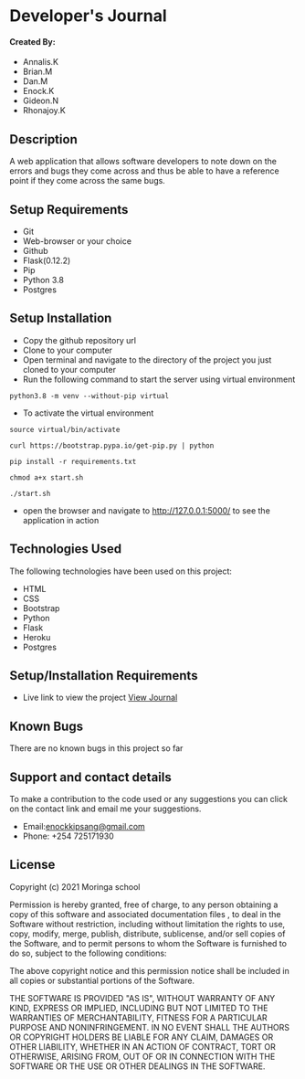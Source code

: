 # Developer's Journal

#### Created By:   
* Annalis.K  
* Brian.M  
* Dan.M  
* Enock.K  
* Gideon.N  
* Rhonajoy.K

## Description

A web application that allows software developers to note down on the errors and bugs they come across and thus be able to have a reference point if they come across the same bugs.
## Setup Requirements

- Git
- Web-browser or your choice
- Github
- Flask(0.12.2)
- Pip
- Python 3.8  
- Postgres

## Setup Installation

- Copy the github repository url
- Clone to your computer
- Open terminal and navigate to the directory of the project you just cloned to your computer
- Run the following command to start the server using virtual environment

```
python3.8 -m venv --without-pip virtual
```

- To activate the virtual environment

```
source virtual/bin/activate
```

```
curl https://bootstrap.pypa.io/get-pip.py | python
```

```
pip install -r requirements.txt
```

```
chmod a+x start.sh 
```

```
./start.sh
```

- open the browser and navigate to http://127.0.0.1:5000/ to see the application in action

## Technologies Used

The following technologies have been used on this project:

- HTML
- CSS
- Bootstrap
- Python
- Flask
- Heroku
- Postgres

## Setup/Installation Requirements

- Live link to view the project <a target="_blank" href="">View Journal</a>


## Known Bugs

 There are no known bugs in this project so far

## Support and contact details 

To make a contribution to the code used or any suggestions you can click on the contact link and email me your suggestions.

- Email:enockkipsang@gmail.com
- Phone: +254 725171930

## License

Copyright (c) 2021 Moringa school

Permission is hereby granted, free of charge, to any person obtaining a copy
of this software and associated documentation files , to deal
in the Software without restriction, including without limitation the rights
to use, copy, modify, merge, publish, distribute, sublicense, and/or sell
copies of the Software, and to permit persons to whom the Software is
furnished to do so, subject to the following conditions:

The above copyright notice and this permission notice shall be included in all
copies or substantial portions of the Software.

THE SOFTWARE IS PROVIDED "AS IS", WITHOUT WARRANTY OF ANY KIND, EXPRESS OR
IMPLIED, INCLUDING BUT NOT LIMITED TO THE WARRANTIES OF MERCHANTABILITY,
FITNESS FOR A PARTICULAR PURPOSE AND NONINFRINGEMENT. IN NO EVENT SHALL THE
AUTHORS OR COPYRIGHT HOLDERS BE LIABLE FOR ANY CLAIM, DAMAGES OR OTHER
LIABILITY, WHETHER IN AN ACTION OF CONTRACT, TORT OR OTHERWISE, ARISING FROM,
OUT OF OR IN CONNECTION WITH THE SOFTWARE OR THE USE OR OTHER DEALINGS IN THE
SOFTWARE.
